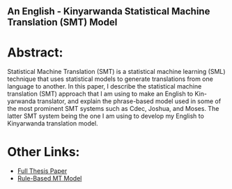 ## An English - Kinyarwanda Statistical Machine Translation (SMT) Model

# Abstract:
Statistical Machine Translation (SMT) is a statistical machine learning (SML) technique that uses statistical models to generate translations from one language to another. In this paper, I describe the statistical machine translation (SMT) approach that I am using to make an English to Kin- yarwanda translator, and explain the phrase-based model used in some of the most prominent SMT systems such as Cdec, Joshua, and Moses. The latter SMT system being the one I am using to develop my English to Kinyarwanda translation model.

# Other Links:
* [Full Thesis Paper](https://github.com/pniyongabo/SeniorThesisPaper/blob/master/Senior_Thesis___Final___April_13_2017.pdf)
* [Rule-Based MT Model](https://github.com/pniyongabo/kinyarwandaRBMT)
